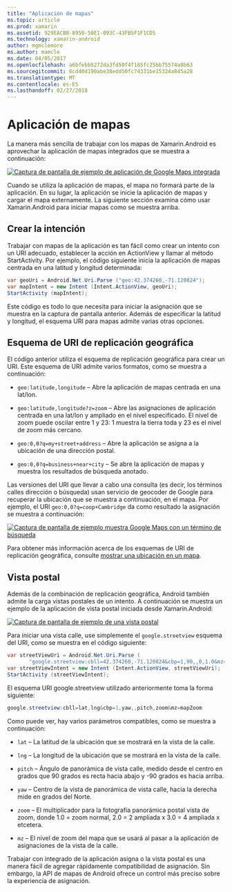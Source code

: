 ```yaml
---
title: "Aplicación de mapas"
ms.topic: article
ms.prod: xamarin
ms.assetid: 929EACB8-8950-50E1-093C-43FB5F1F1CD5
ms.technology: xamarin-android
author: mgmclemore
ms.author: mamcle
ms.date: 04/05/2017
ms.openlocfilehash: a6bfebb5272da3fd50f4f165fc25bb75574a0b63
ms.sourcegitcommit: 6cd40d190abe38edd50fc74331be15324a845a28
ms.translationtype: MT
ms.contentlocale: es-ES
ms.lasthandoff: 02/27/2018
---
```

# <a name="maps-application"></a>Aplicación de mapas

La manera más sencilla de trabajar con los mapas de Xamarin.Android es aprovechar la aplicación de mapas integrados que se muestra a continuación:

[![Captura de pantalla de ejemplo de aplicación de Google Maps integrada](maps-application-images/01-mapsapplication.png)](maps-application-images/01-mapsapplication.png)

Cuando se utiliza la aplicación de mapas, el mapa no formará parte de la aplicación. En su lugar, la aplicación se inicie la aplicación de mapas y cargar el mapa externamente. La siguiente sección examina cómo usar Xamarin.Android para iniciar mapas como se muestra arriba.

<a name="Creating_the_Intent" />

## <a name="creating-the-intent"></a>Crear la intención

Trabajar con mapas de la aplicación es tan fácil como crear un intento con un URI adecuado, establecer la acción en ActionView y llamar al método StartActivity. Por ejemplo, el código siguiente inicia la aplicación de mapas centrada en una latitud y longitud determinada:

```csharp
var geoUri = Android.Net.Uri.Parse ("geo:42.374260,-71.120824");
var mapIntent = new Intent (Intent.ActionView, geoUri);
StartActivity (mapIntent);
```

Este código es todo lo que necesita para iniciar la asignación que se muestra en la captura de pantalla anterior. Además de especificar la latitud y longitud, el esquema URI para mapas admite varias otras opciones.

<a name="Geo_Uri_Scheme" />

## <a name="geo-uri-scheme"></a>Esquema de URI de replicación geográfica

El código anterior utiliza el esquema de replicación geográfica para crear un URI. Este esquema de URI admite varios formatos, como se muestra a continuación:

-   `geo:latitude,longitude` &ndash; Abre la aplicación de mapas centrada en una lat/lon. 

-   `geo:latitude,longitude?z=zoom` &ndash; Abre las asignaciones de aplicación centrada en una lat/lon y ampliado en el nivel especificado. El nivel de zoom puede oscilar entre 1 y 23: 1 muestra la tierra toda y 23 es el nivel de zoom más cercano.

-   `geo:0,0?q=my+street+address` &ndash; Abre la aplicación se asigna a la ubicación de una dirección postal. 

-   `geo:0,0?q=business+near+city` &ndash; Se abre la aplicación de mapas y muestra los resultados de búsqueda anotado. 


Las versiones del URI que llevar a cabo una consulta (es decir, los términos calles dirección o búsqueda) usan servicio de geocoder de Google para recuperar la ubicación que se muestra a continuación, en el mapa. Por ejemplo, el URI `geo:0,0?q=coop+Cambridge` da como resultado la asignación se muestra a continuación:

[![Captura de pantalla de ejemplo muestra Google Maps con un término de búsqueda](maps-application-images/02-mapsearch.png)](maps-application-images/02-mapsearch.png)


<a name="Street_View" />

Para obtener más información acerca de los esquemas de URI de replicación geográfica, consulte [mostrar una ubicación en un mapa](http://developer.android.com/guide/components/intents-common.html#Maps).


## <a name="street-view"></a>Vista postal

Además de la combinación de replicación geográfica, Android también admite la carga vistas postales de un intento. A continuación se muestra un ejemplo de la aplicación de vista postal iniciada desde Xamarin.Android:

[![Captura de pantalla de ejemplo de una vista postal](maps-application-images/03-streetview.png)](maps-application-images/03-streetview.png)

Para iniciar una vista calle, use simplemente el `google.streetview` esquema del URI, como se muestra en el código siguiente:

```csharp
var streetViewUri = Android.Net.Uri.Parse (
       "google.streetview:cbll=42.374260,-71.120824&cbp=1,90,,0,1.0&mz=20");  
var streetViewIntent = new Intent (Intent.ActionView, streetViewUri);  
StartActivity (streetViewIntent);
```

El esquema URI google.streetview utilizado anteriormente toma la forma siguiente:

```csharp
google.streetview:cbll=lat,lng&cbp=1,yaw,,pitch,zoom&mz=mapZoom
```

Como puede ver, hay varios parámetros compatibles, como se muestra a continuación:

-   `lat` &ndash; La latitud de la ubicación que se mostrará en la vista de la calle.

-   `lng` &ndash; La longitud de la ubicación que se mostrará en la vista de la calle.

-   `pitch` &ndash; Ángulo de panorámica de vista calle, medido desde el centro en grados que 90 grados es recta hacia abajo y -90 grados es hacia arriba.

-   `yaw` &ndash; Centro de la vista de panorámica de vista calle, hacia la derecha mide en grados del Norte.

-   `zoom` &ndash; El multiplicador para la fotografía panorámica postal vista de zoom, donde 1.0 = zoom normal, 2.0 = 2 ampliada x 3.0 = 4 ampliada x etcetera.

-   `mz` &ndash; El nivel de zoom del mapa que se usará al pasar a la aplicación de asignaciones de la vista de la calle.


Trabajar con integrado de la aplicación asigna o la vista postal es una manera fácil de agregar rápidamente compatibilidad de asignación. Sin embargo, la API de mapas de Android ofrece un control más preciso sobre la experiencia de asignación.
